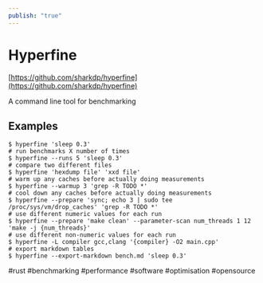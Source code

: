 ```yaml
---
publish: "true"
---
```

# Hyperfine

[https://github.com/sharkdp/hyperfine](https://github.com/sharkdp/hyperfine)

A command line tool for benchmarking

## Examples

```shell
$ hyperfine 'sleep 0.3'
# run benchmarks X number of times
$ hyperfine --runs 5 'sleep 0.3'
# compare two different files
$ hyperfine 'hexdump file' 'xxd file'
# warm up any caches before actually doing measurements
$ hyperfine --warmup 3 'grep -R TODO *'
# cool down any caches before actually doing measurements
$ hyperfine --prepare 'sync; echo 3 | sudo tee /proc/sys/vm/drop_caches' 'grep -R TODO *'
# use different numeric values for each run
$ hyperfine --prepare 'make clean' --parameter-scan num_threads 1 12 'make -j {num_threads}'
# use different non-numeric values for each run
$ hyperfine -L compiler gcc,clang '{compiler} -O2 main.cpp'
# export markdown tables
$ hyperfine --export-markdown bench.md 'sleep 0.3'
```

#rust #benchmarking #performance #software #optimisation #opensource 